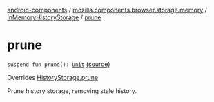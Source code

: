 [android-components](../../index.md) / [mozilla.components.browser.storage.memory](../index.md) / [InMemoryHistoryStorage](index.md) / [prune](./prune.md)

# prune

`suspend fun prune(): `[`Unit`](https://kotlinlang.org/api/latest/jvm/stdlib/kotlin/-unit/index.html) [(source)](https://github.com/mozilla-mobile/android-components/blob/master/components/browser/storage-memory/src/main/java/mozilla/components/browser/storage/memory/InMemoryHistoryStorage.kt#L140)

Overrides [HistoryStorage.prune](../../mozilla.components.concept.storage/-history-storage/prune.md)

Prune history storage, removing stale history.

